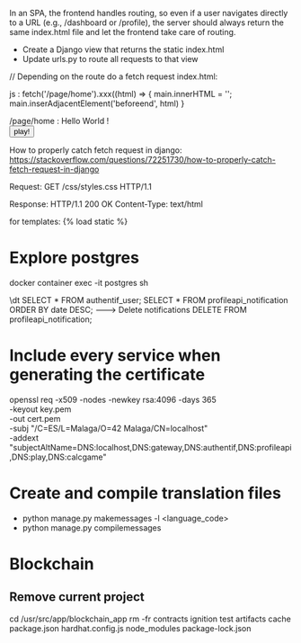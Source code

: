 In an SPA, the frontend handles routing, so even if a user navigates directly to a URL (e.g., /dashboard or /profile), the server should always return the same index.html file and let the frontend take care of routing.
  - Create a Django view that returns the static index.html
  - Update urls.py to route all requests to that view

// Depending on the route do a fetch request
index.html:
<body>
<div id=main></div>
</body>

js :
fetch('/page/home').xxx((html) => {
  main.innerHTML = '';
  main.inserAdjacentElement('beforeend', html)
}

/page/home :
Hello World !<br>
<button> play!</button>

How to properly catch fetch request in django:
https://stackoverflow.com/questions/72251730/how-to-properly-catch-fetch-request-in-django

Request:
GET /css/styles.css HTTP/1.1

Response:
HTTP/1.1 200 OK
Content-Type: text/html

for templates:
{% load static %}
<!-- {% load 'css/styles.css' %} -->
<link rel="stylesheet" href="{% static 'css/styles.css' %}">
<link rel="icon" href="images/favicon.ico" type="image/x-icon">
<!-- Custom JS -->
<script src="{% static 'js/script.js' %}" defer></script>
<script src="{% static 'js/pong.js' %}" defer></script>

# Explore postgres
docker container exec -it postgres sh
<!-- psql -U postgres_main_user -d transcendence_db -->
\dt
SELECT * FROM authentif_user;
SELECT * FROM profileapi_notification ORDER BY date DESC;
---> Delete notifications
DELETE FROM profileapi_notification;

# Include every service when generating the certificate
openssl req -x509 -nodes -newkey rsa:4096 -days 365 \
  -keyout key.pem \
  -out cert.pem \
  -subj "/C=ES/L=Malaga/O=42 Malaga/CN=localhost" \
  -addext "subjectAltName=DNS:localhost,DNS:gateway,DNS:authentif,DNS:profileapi,DNS:play,DNS:calcgame"

# Create and compile translation files
- python manage.py makemessages -l <language_code>
- python manage.py compilemessages

# Blockchain

## Remove current project
cd /usr/src/app/blockchain_app
rm -fr contracts ignition test artifacts cache package.json hardhat.config.js node_modules package-lock.json
